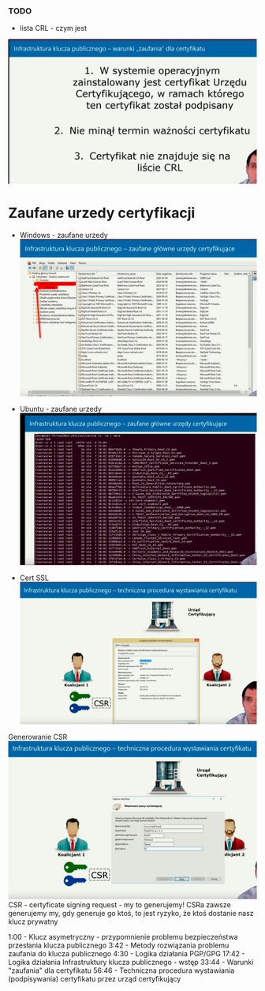 ### TODO 
- lista CRL - czym jest 

![Inf klucza publiczneg - warunki zaufania](./pictures/Infrastruktura%20klucza%20publiczneg%20-%20warunki%20zaufania.png)


# Zaufane urzedy certyfikacji 

- Windows - zaufane urzedy
![Windows - zaufane urzedy](./pictures/zaufane%20urzedy%20certyfikacji.png)

- Ubuntu - zaufane urzedy
![Ubuntu - zaufane urzedy?](./pictures/Inf%20klucza%20publicznego%20-%20Ubuntu.png)

- Cert SSL
![Cert SSL](./pictures/cert_SSL.png)

Generowanie CSR 
![Generowanie CSR](./pictures/Generowanie%20CSR.png)
CSR - certyficate signing request - my to generujemy!
CSRa zawsze generujemy my, gdy generuje go ktoś, to jest ryzyko, że ktoś dostanie nasz klucz prywatny




1:00 - Klucz asymetryczny - przypomnienie problemu bezpieczeństwa przesłania klucza publicznego
3:42 - Metody rozwiązania problemu zaufania do klucza publicznego
4:30 - Logika działania PGP/GPG
17:42 - Logika działania Infrastruktury klucza publicznego - wstęp
33:44 - Warunki "zaufania" dla certyfikatu
56:46 - Techniczna procedura wystawiania (podpisywania) certyfikatu przez urząd certyfikujący

